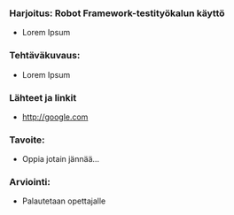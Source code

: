 ### Harjoitus: Robot Framework-testityökalun käyttö


* Lorem Ipsum


### Tehtäväkuvaus:

* Lorem Ipsum


### Lähteet ja linkit

* http://google.com


### Tavoite:

* Oppia jotain jännää...



### Arviointi:

* Palautetaan opettajalle 




